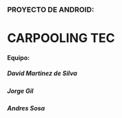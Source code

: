 ### PROYECTO DE ANDROID:

# CARPOOLING TEC

#### Equipo:
##### David Martinez de Silva
##### Jorge Gil
##### Andres Sosa
